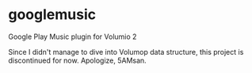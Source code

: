 # googlemusic
Google Play Music plugin for Volumio 2


Since I didn't manage to dive into Volumop data structure, this project is discontinued for now.
Apologize,
5AMsan.
